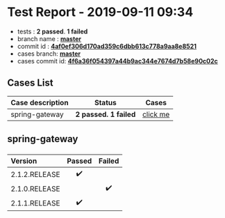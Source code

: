 # Test Report - 2019-09-11 09:34

- tests  : **2 passed**. **1 failed**
- branch name : **[master](https://github.com/apache/incubator-skywalking/tree/master)**
- commit id : **[4af0ef306d170ad359c6dbb613c778a9aa8e8521](https://github.com/apache/incubator-skywalking/commit/4af0ef306d170ad359c6dbb613c778a9aa8e8521)**
- cases branch: **[master](https://github.com/SkywalkingTest/skywalking-autotest-scenarios/tree/master)**
- cases commit id: **[4f6a36f054397a44b9ac344e7674d7b58e90c02c](https://github.com/SkywalkingTest/skywalking-autotest-scenarios/commit/4f6a36f054397a44b9ac344e7674d7b58e90c02c)**

## Cases List

| Case description | Status | Cases|
|:-----|:-----:|:-----:|
|spring-gateway| **2 passed. 1 failed**| [click me](#spring-gateway) |

## spring-gateway

### 
|  Version     | Passed | Failed|
|:------------- |:-------:|:-----:|
| 2.1.2.RELEASE  | :heavy_check_mark:||
| 2.1.0.RELEASE  | |:heavy_check_mark:|
| 2.1.1.RELEASE  | :heavy_check_mark:||

